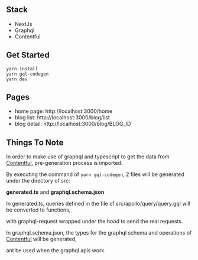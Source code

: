 ## Stack
- NextJs
- Graphql
- Contentful


## Get Started
```
yarn install
yarn gql-codegen
yarn dev
```


## Pages
+ home page: http://localhost:3000/home
+ blog list: http://localhost:3000/blog/list
+ blog detail: http://localhost:3000/blog/BLOG_ID


## Things To Note
In order to make use of graphql and typescript to get the data from [Contentful](https://www.contentful.com/), pre-generation process is imported.

By executing the command of ``yarn gql-codegen``, 2 files will be generated under the directory of src:

**generated.ts** and **graphql.schema.json**


In generated.ts, queries defined in the file of src/apollo/query/query.gql will be converted to functions,

with graphql-request wrapped under the hood to send the real requests.

In graphql.schema.json, the types for the graphql schema and operations of [Contentful](https://www.contentful.com/) will be generated,

ant be used when the graphql apis work.



